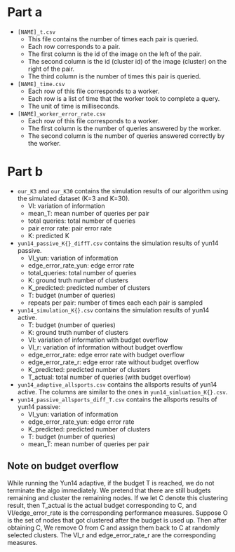 # Part a
- `[NAME]_t.csv`
   - This file contains the number of times each pair is queried.
   - Each row corresponds to a pair. 
   - The first column is the id of the image on the left of the pair.
   - The second column is the id (cluster id) of the image (cluster) on the right of the pair.
   - The third column is the number of times this pair is queried.
- `[NAME]_time.csv`
   - Each row of this file corresponds to a worker.
   - Each row is a list of time that the worker took to complete a query.
   - The unit of time is milliseconds.
- `[NAME]_worker_error_rate.csv`
    - Each row of this file corresponds to a worker.
    - The first column is the number of queries answered by the worker.
    - The second column is the number of queries answered correctly by the worker.
# Part b
- `our_K3` and `our_K30` contains the simulation results of our algorithm using the simulated dataset (K=3 and K=30).
   - VI: variation of information
   - mean_T: mean number of queries per pair
   - total queries: total number of queries
   - pair error rate: pair error rate
   - K: predicted K
- `yun14_passive_K{}_diffT.csv` contains the simulation results of yun14 passive.
   - VI_yun: variation of information
   - edge_error_rate_yun: edge error rate
   - total_queries: total number of queries
   - K: ground truth number of clusters
   - K_predicted: predicted number of clusters
   - T: budget (number of queries)
   - repeats per pair: number of times each each pair is sampled
- `yun14_simulation_K{}.csv` contains the simulation results of yun14 active.
   - T: budget (number of queries)
   - K: ground truth number of clusters
   - VI: variation of information with budget overflow
   - VI_r: variation of information without budget overflow
   - edge_error_rate: edge error rate with budget overflow
   - edge_error_rate_r: edge error rate without budget overflow
   - K_predicted: predicted number of clusters
   - T_actual: total number of queries (with budget overflow)
- `yun14_adaptive_allsports.csv` contains the allsports results of yun14 active. The columns are similar to the ones in
  `yun14_simluation_K{}.csv`.
- `yun14_passive_allsports_diff_T.csv` contains the allsports results of yun14 passive:
   - VI_yun: variation of information
   - edge_error_rate_yun: edge error rate
   - K_predicted: predicted number of clusters
   - T: budget (number of queries)
   - mean_T: mean number of queries per pair


## Note on budget overflow
While running the Yun14 adaptive, if the budget T is reached, we do not terminate the algo immediately. We pretend that there are still budgets remaining and cluster the remaining nodes. If we let C denote this clustering result, then T_actual is the actual budget corresponding to C, and VI/edge_error_rate is the corresponding performance measures.
Suppose O is the set of nodes that got clustered after the budget is used up. Then after obtaining C, We remove O from C and assign them back to C at randomly selected clusters. The VI_r and edge_error_rate_r are the corresponding measures.